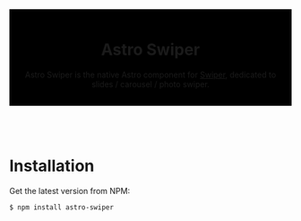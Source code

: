 <div align="center" style="background-color: black; padding: 16px;">
  <h1>Astro Swiper</h1>

  <p>
    Astro Swiper is the native Astro component for
    <a href="https://github.com/nolimits4web/swiper">Swiper</a>,
    dedicated to slides / carousel / photo swiper.
  </p>

</div>

<br>
<br>



<br>

# Installation
Get the latest version from NPM:
```
$ npm install astro-swiper
```
